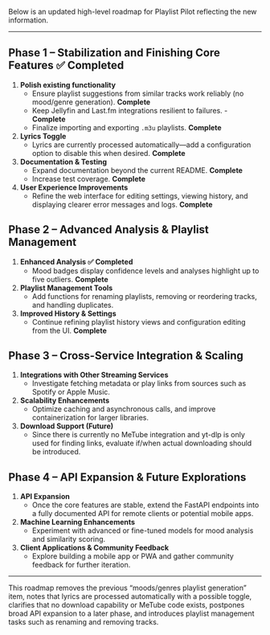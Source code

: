 Below is an updated high-level roadmap for Playlist Pilot reflecting the new information.

---

## Phase 1 – Stabilization and Finishing Core Features ✅ Completed
1. **Polish existing functionality**
   - Ensure playlist suggestions from similar tracks work reliably (no mood/genre generation). **Complete**
   - Keep Jellyfin and Last.fm integrations resilient to failures. - **Complete**
   - Finalize importing and exporting `.m3u` playlists. **Complete**
2. **Lyrics Toggle**
   - Lyrics are currently processed automatically—add a configuration option to disable this when desired. **Complete**
3. **Documentation & Testing** 
   - Expand documentation beyond the current README. **Complete**
   - Increase test coverage. **Complete**
4. **User Experience Improvements**
   - Refine the web interface for editing settings, viewing history, and displaying clearer error messages and logs. **Complete**

## Phase 2 – Advanced Analysis & Playlist Management
1. **Enhanced Analysis ✅ Completed**
   - Mood badges display confidence levels and analyses highlight up to five outliers. **Complete**
2. **Playlist Management Tools**
   - Add functions for renaming playlists, removing or reordering tracks, and handling duplicates.
3. **Improved History & Settings**
   - Continue refining playlist history views and configuration editing from the UI. **Complete**

## Phase 3 – Cross-Service Integration & Scaling
1. **Integrations with Other Streaming Services**
   - Investigate fetching metadata or play links from sources such as Spotify or Apple Music.
2. **Scalability Enhancements**
   - Optimize caching and asynchronous calls, and improve containerization for larger libraries.
3. **Download Support (Future)**
   - Since there is currently no MeTube integration and yt-dlp is only used for finding links, evaluate if/when actual downloading should be introduced.

## Phase 4 – API Expansion & Future Explorations
1. **API Expansion**
   - Once the core features are stable, extend the FastAPI endpoints into a fully documented API for remote clients or potential mobile apps.
2. **Machine Learning Enhancements**
   - Experiment with advanced or fine-tuned models for mood analysis and similarity scoring.
3. **Client Applications & Community Feedback**
   - Explore building a mobile app or PWA and gather community feedback for further iteration.

---

This roadmap removes the previous “moods/genres playlist generation” item, notes that lyrics are processed automatically with a possible toggle, clarifies that no download capability or MeTube code exists, postpones broad API expansion to a later phase, and introduces playlist management tasks such as renaming and removing tracks.
